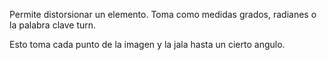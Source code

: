 Permite distorsionar un elemento. Toma como medidas grados, radianes o la palabra clave turn.

Esto toma cada punto de la imagen y la jala hasta un cierto angulo. 